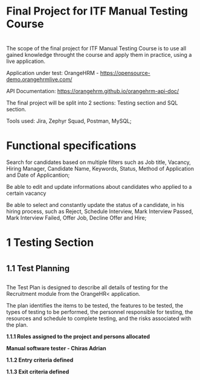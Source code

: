 # <h1>Final Project for ITF Manual Testing Course<h1/>
The scope of the final project for ITF Manual Testing Course is to use all gained knowledge throught the course and apply them in practice, using a live application.

Application under test: OrangeHRM - https://opensource-demo.orangehrmlive.com/

API Documentation: https://orangehrm.github.io/orangehrm-api-doc/

The final project will be split into 2 sections: Testing section and SQL section.
  
Tools used: Jira, Zephyr Squad, Postman, MySQL;

# Functional specifications
Search for candidates based on multiple filters such as Job title, Vacancy, Hiring Manager, Candidate Name, Keywords, Status, Method of Application and Date of Applicantion;
  
Be able to edit and update informations about candidates who applied to a certain vacancy
  
Be able to select and constantly update the status of a candidate, in his hiring process, such as Reject, Schedule Interview, Mark Interview Passed, Mark Interview Failed, Offer Job, Decline Offer and Hire;

# 1 Testing Section
# <h2>1.1 Test Planning<h2/>
The Test Plan is designed to describe all details of testing for the Recruitment module from the OrangeHR< application.

The plan identifies the items to be tested, the features to be tested, the types of testing to be performed, the personnel responsible for testing, the resources and schedule to complete testing, and the risks associated with the plan.                                                                                                     

<strong>1.1.1 Roles assigned to the project and persons allocated<strong/>                   

Manual software tester - Chiras Adrian

<strong>1.1.2 Entry criteria defined<strong/>

<strong>1.1.3 Exit criteria defined<strong/>  


